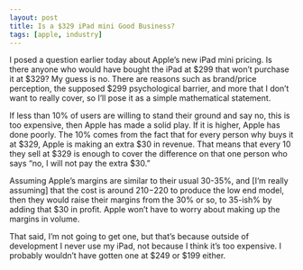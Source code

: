 ```yaml
---
layout: post
title: Is a $329 iPad mini Good Business?
tags: [apple, industry]
---
```


I posed a question earlier today about Apple’s new iPad mini pricing. Is there anyone who would have bought the iPad at $299 that won’t purchase it at $329? My guess is no. There are reasons such as brand/price perception, the supposed $299 psychological barrier, and more that I don’t want to really cover, so I’ll pose it as a simple mathematical statement.

If less than 10% of users are willing to stand their ground and say no, this is too expensive, then Apple has made a solid play. If it is higher, Apple has done poorly. The 10% comes from the fact that for every person why buys it at $329, Apple is making an extra $30 in revenue. That means that every 10 they sell at $329 is enough to cover the difference on that one person who says “no, I will not pay the extra $30.”

Assuming Apple’s margins are similar to their usual 30-35%, and [I’m really assuming] that the cost is around $210-$220 to produce the low end model, then they would raise their margins from the 30% or so, to 35-ish% by adding that $30 in profit. Apple won’t have to worry about making up the margins in volume.

That said, I’m not going to get one, but that’s because outside of development I never use my iPad, not because I think it’s too expensive. I probably wouldn’t have gotten one at $249 or $199 either.



